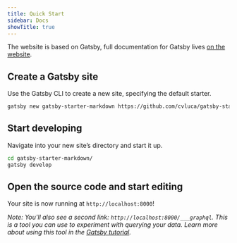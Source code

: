 ```yaml
---
title: Quick Start
sidebar: Docs
showTitle: true
---
```

The website is based on Gatsby, full documentation for Gatsby lives [on the website](https://gatsbyjs.org/).

## Create a Gatsby site

  Use the Gatsby CLI to create a new site, specifying the default starter.

  ```sh
  gatsby new gatsby-starter-markdown https://github.com/cvluca/gatsby-starter-markdown
  ```

## Start developing

  Navigate into your new site’s directory and start it up.

  ```sh
  cd gatsby-starter-markdown/
  gatsby develop
  ```

## Open the source code and start editing

  Your site is now running at `http://localhost:8000`!

  *Note: You'll also see a second link: `http://localhost:8000/___graphql`. This is a tool you can use to experiment with querying your data. Learn more about using this tool in the [Gatsby tutorial](https://www.gatsbyjs.org/tutorial/part-five/#introducing-graphiql).*
